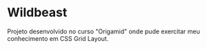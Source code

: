 # Wildbeast
 Projeto desenvolvido  no curso "Origamid" onde pude exercitar meu conhecimento em CSS Grid Layout.
